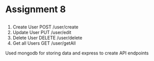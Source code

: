 # Assignment 8

##

1. Create User POST /user/create
2. Update User PUT /user/edit
3. Delete User DELETE /user/delete
4. Get all Users GET /user/getAll

Used mongodb for storing data and express to create API endpoints
